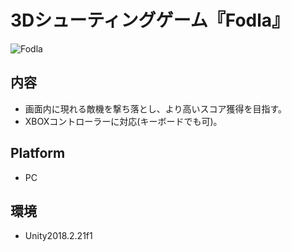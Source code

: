 # 3Dシューティングゲーム『Fodla』
![Fodla](https://user-images.githubusercontent.com/53622199/83036374-7e5f1600-a075-11ea-882e-20b770e1bb5c.jpg)

## 内容
- 画面内に現れる敵機を撃ち落とし、より高いスコア獲得を目指す。
- XBOXコントローラーに対応(キーボードでも可)。

## Platform
* PC

## 環境
- Unity2018.2.21f1
